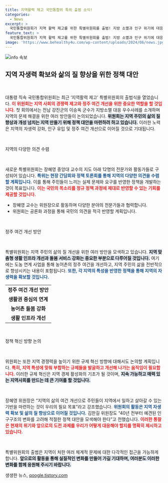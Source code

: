```yaml
---
title: 지역활력 제고 국민통합위 특위 출범 소식!
categories:
  - News
excerpt: >
  국민통합위원회가 지역 활력 제고를 위한 특별위원회를 출범! 지방 소멸과 인구 위기에 대응해 삶의 질 향상 계획을 논의하며, 지역 맞춤형 정책 대안을 모색합니다. 지역 경제를 살리고, 매력 있는 지역다움을 만들어갈 새로운 전환점이 될까요?
feature_text: >
  국민통합위원회가 지역 활력 제고를 위한 특별위원회를 출범! 지방 소멸과 인구 위기에 대응해 삶의 질 향상 계획을 논의하며, 지역 맞춤형 정책 대안을 모색합니다. 지역 경제를 살리고, 매력 있는 지역다움을 만들어갈 새로운 전환점이 될까요?
image: 'https://www.behealthy4u.com/wp-content/uploads/2024/06/news.jpg'
---
```


<p><img src="https://www.behealthy4u.com/wp-content/uploads/2024/06/news.jpg" alt="info 속보" /></p>

<h2 data-ke-size="size26">지역 자생력 확보와 삶의 질 향상을 위한 정책 대안</h2>

<p data-ke-size="size16">&nbsp;</p>

<p>대통령 직속 국민통합위원회는 최근 ‘지역활력 제고’ 특별위원회의 출범식을 열었습니다. <b><span style="color: #ee2323;">이 위원회는 지역 사회의 경쟁력 제고와 정주 여건 개선을 위한 중요한 역할을 할 것입니다.</span></b> 첫 회의에서는 전남 강진군의 이승옥 군수가 지방소멸 대응 우수사례를 소개하며 지역의 문제 해결을 위한 여러 방안들이 논의되었습니다. <b><span style="background-color: #21538527;">위원회는 지역 주민의 삶의 질 향상과 개성 넘치는 지역 만들기 위해 정책 대안을 마련하려 하고 있습니다.</span></b> 이러한 노력은 지역의 자생력 강화, 인구 유입 및 정주 여건 개선으로 이어질 것으로 기대됩니다.</p>

<p data-ke-size="size16">&nbsp;</p>

<p>지역의 다양한 의견 수렴</p>

<p data-ke-size="size16">&nbsp;</p>

<p>새로운 특별위원회는 장혜영 중앙대 교수의 지도 아래 12명의 전문가와 활동가들로 구성되어 있습니다. <b><span style="color: #1a5490;">특위는 현장 간담회와 정책 토론회를 통해 지역의 다양한 의견을 수렴할 계획입니다.</span></b> 이를 통해 주민들이 느끼는 실제 문제와 요구를 반영한 정책을 개발하는 것이 목표입니다. <b><span style="color: #ee2323;">이는 국민의 목소리를 정규 정책 과정에 제대로 반영할 수 있는 기회를 제공할 것입니다.</span></b></p>

<ul>
    <li>장혜영 교수는 위원장으로 활동하며 다양한 분야의 전문가들과 협력합니다.</li>
    <li>위원회는 공론화 과정을 통해 국민의 의견을 적극 반영할 계획입니다.</li>
</ul>

<p data-ke-size="size16">&nbsp;</p>

<p>정주 여건 개선 방안</p>

<p data-ke-size="size16">&nbsp;</p>

<p>특별위원회는 지역 주민의 삶의 질 개선을 위한 여러 방안을 모색하고 있습니다. <b><span style="background-color: #21538527;">지역 맞춤형 생활 인프라 개선과 돌봄 서비스 강화는 중요한 부분으로 다루어질 것입니다.</span></b> 여기에는 도농 연계 사업을 통해 농어촌의 정주 여건을 개선하고, 지역 주민의 삶을 전반적으로 향상시키는 내용이 포함됩니다. <b><span style="color: #1a5490;">또한, 각 지역의 특성을 반영한 정책을 통해 지역의 자생력을 확보할 것입니다.</span></b></p>

<table>
    <tr>
        <td style="text-align: center; height: 17px;"><b>정주 여건 개선 방안</b></td>
    </tr>
    <tr>
        <td style="text-align: center; height: 17px;"><b>생활권 중심의 연계</b></td>
    </tr>
    <tr>
        <td style="text-align: center; height: 17px;"><b>농어촌 돌봄 강화</b></td>
    </tr>
    <tr>
        <td style="text-align: center; height: 17px;"><b>생활 인프라 개선</b></td>
    </tr>
</table>

<p data-ke-size="size16">&nbsp;</p>

<p>정책 혁신 방향 논의</p>

<p data-ke-size="size16">&nbsp;</p>

<p>위원회는 또한 지역 경쟁력을 높이기 위한 규제 혁신 방향에 대해서도 논의할 계획입니다. <b><span style="color: #ee2323;">특히, 지역 특성에 맞춰 부합하는 규제들을 발굴하고 개선해 나가는 움직임이 필요합니다.</span></b> 이러한 규제 혁신은 지역 경제 활성화의 기초가 될 것이며, <b><span style="background-color: #21538527;">지속 가능하고 매력 있는 지역사회를 만드는 데 큰 기여를 할 것입니다.</span></b></p>

<p data-ke-size="size16">&nbsp;</p>

<p>장혜영 위원장은 “지역의 삶의 여건 개선으로 주민들이 지역에서 일하고 살아갈 수 있는 기반을 마련하는 것이 우리의 필요 목표”라고 강조했습니다. <b><span style="color: #1a5490;">위원회의 활동은 지역 자생력 확보 및 삶의 질 향상으로 이어질 것입니다.</span></b> 김한길 위원장도 “40년 전부터 예견된 인구구조의 변화를 고려해 적절한 정책 대안을 모색해야 한다”고 전했습니다. <b><span style="color: #ee2323;">이러한 통찰은 현재의 위기와 앞으로의 도전 과제를 우리가 어떻게 대응해야 할지를 명확히 제시하고 있습니다.</span></b></p>

<p data-ke-size="size16">&nbsp;</p>

<p>특별위원회의 출범은 지역이 처한 여러 체계적 문제에 대한 다각적인 접근을 가능하게 합니다. <b><span style="background-color: #21538527;">앞으로의 활동을 통해 실질적인 변화를 만들어 가길 기대하며, 여러분도 이러한 변화를 함께 응원해 주시기 바랍니다.</span></b></p>
생생한 뉴스, <a href="https://qoogle.tistory.com" rel="dofollow">qoogle.tistory.com</a>


